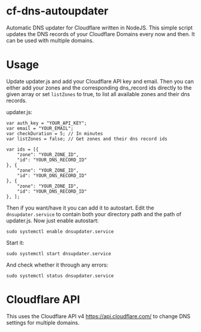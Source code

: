 # cf-dns-autoupdater
Automatic DNS updater for Cloudflare written in NodeJS. This simple script updates the DNS records of your Cloudflare Domains every now and then. It can be used with multiple domains.

# Usage

Update updater.js and add your Cloudflare API key and email. Then you can either add your zones and the corresponding dns_record ids directly to the given array or set `listZones` to true, to list all available zones and their dns records.

updater.js:

```
var auth_key = "YOUR_API_KEY";
var email = "YOUR_EMAIL";
var checkDuration = 5; // In minutes
var listZones = false; // Get zones and their dns record ids

var ids = [{
    "zone": "YOUR_ZONE_ID",
    "id": "YOUR_DNS_RECORD_ID"
}, {
    "zone": "YOUR_ZONE_ID",
    "id": "YOUR_DNS_RECORD_ID"
}, {
    "zone": "YOUR_ZONE_ID",
    "id": "YOUR_DNS_RECORD_ID"
}, ];
```

Then if you want/have it you can add it to autostart. Edit the `dnsupdater.service` to contain both your directory path and the path of updater.js. Now just enable autostart:

`sudo systemctl enable dnsupdater.service`

Start it:

`sudo systemctl start dnsupdater.service`

And check whether it through any errors:

`sudo systemctl status dnsupdater.service`

# Cloudflare API

This uses the Cloudflare API v4 https://api.cloudflare.com/ to change DNS settings for multiple domains.
